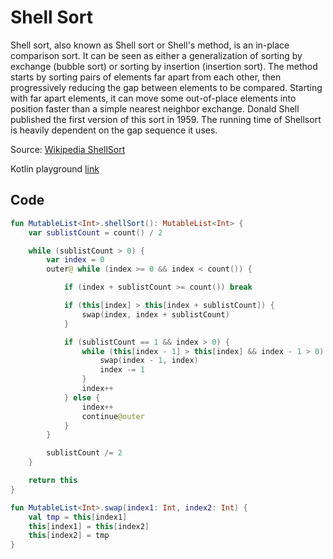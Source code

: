 # Shell Sort

Shell sort, also known as Shell sort or Shell's method, is an in-place comparison sort.
It can be seen as either a generalization of sorting by exchange (bubble sort) or sorting by insertion (insertion sort).
The method starts by sorting pairs of elements far apart from each other, then progressively reducing the gap between elements to be compared.
Starting with far apart elements, it can move some out-of-place elements into position faster than a simple nearest neighbor exchange.
Donald Shell published the first version of this sort in 1959.
The running time of Shellsort is heavily dependent on the gap sequence it uses.

Source: [Wikipedia ShellSort](https://en.wikipedia.org/wiki/Shellsort)

Kotlin playground [link](https://pl.kotl.in/Gp9OtkFz8)

## Code

```kotlin
fun MutableList<Int>.shellSort(): MutableList<Int> {
    var sublistCount = count() / 2

    while (sublistCount > 0) {
        var index = 0
        outer@ while (index >= 0 && index < count()) {

            if (index + sublistCount >= count()) break

            if (this[index] > this[index + sublistCount]) {
                swap(index, index + sublistCount)
            }

            if (sublistCount == 1 && index > 0) {
                while (this[index - 1] > this[index] && index - 1 > 0) {
                    swap(index - 1, index)
                    index -= 1
                }
                index++
            } else {
                index++
                continue@outer
            }
        }

        sublistCount /= 2
    }

    return this
}

fun MutableList<Int>.swap(index1: Int, index2: Int) {
    val tmp = this[index1]
    this[index1] = this[index2]
    this[index2] = tmp
}
```